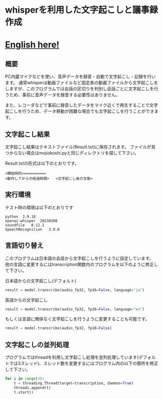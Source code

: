 # whisperを利用した文字起こしと議事録作成

# [English here!](https://github.com/Ryusei2001/transcription-with-whisper/blob/main/README-en.md)

## 概要
PC内蔵マイクなどを使い、音声データを録音・自動で文字起こし・記録を行います。
通常whisperは動画ファイルなど固定長の動画ファイルから文字起こしをしますが、このプログラムでは会話の区切りを判別し会話ごとに文字起こしを行うため、事前に音声データを録音する必要性はありません。

また、レコーダなどで事前に録音したデータをマイク近くで再生することで文字起こしを行うため、データ移動が困難な場合でも文字起こしを行うことができます。

## 文字起こし結果
文字起こし結果はテキストファイル(Result.txt)に保存されます。
ファイルが見つからない場合はmojiokoshi.pyと同じディレクトリを探して下さい。

Result.txtの形式は以下のとおりです。
```
<開始時刻>==========
<動作してからの経過時間>	<文字起こし後の文章>
```

## 実行環境
テスト時の環境は以下のとおりです
```
python  3.9.10
openai-whisper  20230308
soundfile   0.12.1
SpeechRecognition   3.9.0
```

## 言語切り替え
このプログラムは日本語の会話から文字起こしを行うように設定しています。
他の言語に変更するにはtranscription関数内のプログラムを以下のように修正して下さい。

日本語からの文字起こし(デフォルト)
```python
result = model.transcribe(audio_fp32, fp16=False, language="ja")
```
英語からの文字起こし
```python
result = model.transcribe(audio_fp32, fp16=False, language="en")
```
もしくは言語に関係なく文字起こしを行うように変更することも可能です。
```python
result = model.transcribe(audio_fp32, fp16=False)
```

## 文字起こしの並列処理
プログラムではthreadを利用し文字起こし処理を並列処理しています(デフォルトでは3スレッド)、スレッド数を変更するにはプログラム内の以下の箇所を修正して下さい。

```python
for i in range(3):
    t = threading.Thread(target=transcription, daemon=True)
    threads.append(t)
    t.start()
```
